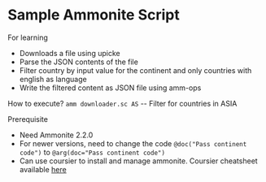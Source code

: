 # Sample Ammonite Script #

For learning

- Downloads a file using upicke
- Parse the JSON contents of the file
- Filter country by input value for the continent and only countries with english as language
- Write the filtered content as JSON file using amm-ops


How to execute?
`amm downloader.sc AS` -- Filter for countries in ASIA 

Prerequisite
- Need Ammonite 2.2.0
- For newer versions, need to change the code `@doc("Pass continent code")` to `@arg(doc="Pass continent code")` 
- Can use coursier to install and manage ammonite. Coursier cheatsheet available [here](https://github.com/yadavan88/coursier-cheatsheets) 
